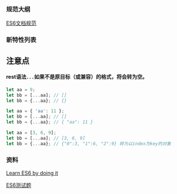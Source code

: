### 规范大纲

[ES6文档规范](http://www.ecma-international.org/ecma-262/6.0/index.html)

### 新特性列表


## 注意点

#### rest语法`...`如果不是原目标（或兼容）的格式，将会转为空。

```js
let aa = 9;
let bb = [...aa]; // []
let bb = {...aa}; // {}

let aa = { 'aa': 11 };
let bb = [...aa]; // []
let bb = {...aa}; // { "aa": 11 }

let aa = [3, 6, 9];
let bb = [...aa]; // [3, 6, 9]
let bb = {...aa}; // {"0":3, "1":6, "2":9} 转为以index为key的对象

```

### 资料

[Learn ES6 by doing it](http://es6katas.org/)

[ES6测试题](http://perfectionkills.com/javascript-quiz-es6/)

